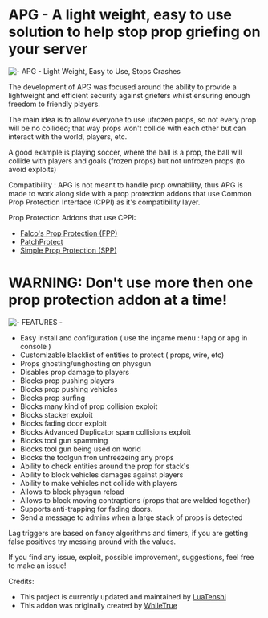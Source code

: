 # APG - A light weight, easy to use solution to help stop prop griefing on your server

![- APG - Light Weight, Easy to Use, Stops Crashes](https://i.imgur.com/BK0N7jj.jpg "APG - Light Weight, Easy to Use, Stops Crashes")

The development of APG was focused around the ability to provide a lightweight and efficient security against griefers whilst ensuring enough freedom to friendly players.

The main idea is to allow everyone to use ufrozen props, so not every prop will be no collided; that way props won't collide with each other but can interact with the world, players, etc.

A good example is playing soccer, where the ball is a prop, the ball will collide with players and goals (frozen props) but not unfrozen props (to avoid exploits)

Compatibility :
APG is not meant to handle prop ownability, thus APG is made to work along side with a prop protection addons that use Common Prop Protection Interface (CPPI) as it's compatibility layer.
    
Prop Protection Addons that use CPPI:
* [Falco's Prop Protection (FPP)](https://github.com/FPtje/Falcos-Prop-protection/)
* [PatchProtect](https://github.com/Patcher56/PatchProtect)
* [Simple Prop Protection (SPP)](https://github.com/Donkie/SimplePropProtection)

# WARNING: Don't use more then one prop protection addon at a time!

![- FEATURES -](https://i.imgur.com/IM0forg.jpg "Features")

* Easy install and configuration ( use the ingame menu : !apg or apg in console )
* Customizable blacklist of entities to protect ( props, wire, etc)
* Props ghosting/unghosting on physgun
* Disables prop damage to players
* Blocks prop pushing players
* Blocks prop pushing vehicles
* Blocks prop surfing
* Blocks many kind of prop collision exploit
* Blocks stacker exploit
* Blocks fading door exploit
* Blocks Advanced Duplicator spam collisions exploit
* Blocks tool gun spamming
* Blocks tool gun being used on world
* Blocks the toolgun fron unfreezeing any props
* Ability to check entities around the prop for stack's
* Ability to block vehicles damages against players
* Ability to make vehicles not collide with players
* Allows to block physgun reload
* Allows to block moving contraptions (props that are welded together)
* Supports anti-trapping for fading doors.
* Send a message to admins when a large stack of props is detected

Lag triggers are based on fancy algorithms and timers, if you are getting false positives try messing around with the values.

If you find any issue, exploit, possible improvement, suggestions, feel free to make an issue!

Credits:
* This project is currently updated and maintained by [LuaTenshi](http://steamcommunity.com/profiles/76561198096713277)
* This addon was originally created by [WhileTrue](http://steamcommunity.com/profiles/76561197972967270)
